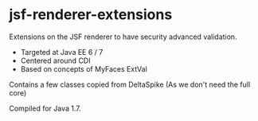 jsf-renderer-extensions
=======================

Extensions on the JSF renderer to have security advanced validation.

* Targeted at Java EE 6 / 7
* Centered around CDI
* Based on concepts of MyFaces ExtVal

Contains a few classes copied from DeltaSpike (As we don't need the full core)

Compiled for Java 1.7.
